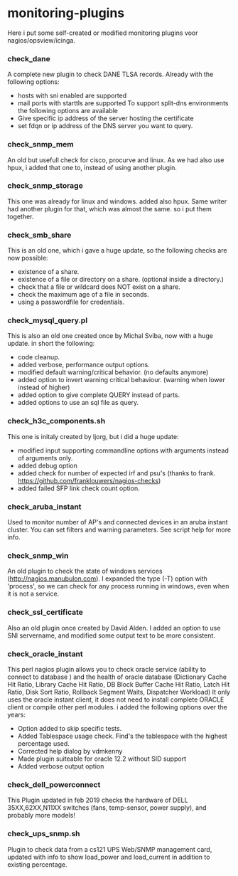 # monitoring-plugins
Here i put some self-created or modified monitoring plugins voor nagios/opsview/icinga.

### check_dane
A complete new plugin to check DANE TLSA records.  Already with the following options:
 * hosts with sni enabled are supported
 * mail ports with starttls are supported
To support split-dns environments the following options are available
 * Give specific ip address of the server hosting the certificate
 * set fdqn or ip address of the DNS server you want to query.

### check_snmp_mem
An old but usefull check for cisco, procurve and linux.  As we had also use hpux, i added that one to, instead of using another plugin.

### check_snmp_storage
This one was already for linux and windows. added also hpux.  Same writer had another plugin for that, which was almost the same. so i put them together.

### check_smb_share
This is an old one, which i gave a huge update, so the following checks are now possible:
 * existence of a share.
 * existence of a file or directory on a share. (optional inside a directory.)
 * check that a file or wildcard does NOT exist on a share.
 * check the maximum age of a file in seconds.
 * using a passwordfile for credentials.
 
### check_mysql_query.pl
This is also an old one created once by Michal Sviba, now with a huge update. 
in short the following:
 * code cleanup.
 * added verbose, performance output options.
 * modified default warning/critical behavior. (no defaults anymore)
 * added option to invert warning critical behaviour. (warning when lower instead of higher)
 * added option to give complete QUERY instead of parts.
 * added options to use an sql file as query.

### check_h3c_components.sh
This one is initaly created by ljorg, but i did a huge update:
 * modified input supporting commandline options with arguments instead of arguments only.
 * added debug option
 * added check for number of expected irf and psu's (thanks to frank. https://github.com/franklouwers/nagios-checks)
 * added failed SFP link check count option.

### check_aruba_instant
Used to monitor number of AP's and connected devices in an aruba instant cluster.  You can set filters and warning parameters. See script help for more info.

### check_snmp_win
An old plugin to check the state of windows services (http://nagios.manubulon.com). I expanded the type (-T) option with 'process', so we can check for any process running in windows, even when it is not a service.

### check_ssl_certificate
Also an old plugin once created by David Alden. I added an option to use SNI servername, and modified some output text to be more consistent.

### check_oracle_instant
This perl nagios plugin allows you to check oracle service (ability to connect to database ) and the health of oracle database (Dictionary Cache Hit Ratio, 
Library Cache Hit Ratio, DB Block Buffer Cache Hit Ratio, Latch Hit Ratio, Disk Sort Ratio, Rollback Segment Waits, Dispatcher Workload) It only uses the 
oracle instant client, it does not need to install complete ORACLE client or compile other perl modules. i added the following options over the years:
 * Option added to skip specific tests.
 * Added Tablespace usage check. Find's the tablespace with the highest percentage used.
 * Corrected help dialog by vdmkenny
 * Made plugin suiteable for oracle 12.2 without SID support
 * Added verbose output option

### check_dell_powerconnect
This  Plugin updated in feb 2019 checks the hardware of DELL 35XX,62XX,N11XX switches (fans, temp-sensor, power supply), and probably more models!

### check_ups_snmp.sh
Plugin to check data from a cs121 UPS Web/SNMP management card, updated with info to show load_power and load_current in addition to existing percentage.